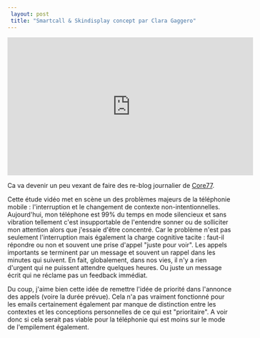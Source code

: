 ```yaml
---
 layout: post
 title: "Smartcall & Skindisplay concept par Clara Gaggero"
---
```


<iframe src="http://player.vimeo.com/video/15387723?byline=0&amp;portrait=0&amp;color=ffffff" width="550" height="309" frameborder="0"></iframe>

Ca va devenir un peu vexant de faire des re-blog journalier de <a href="http://www.core77.com/blog/object_culture/smartcall_and_skindisplay_offer_new_forms_of_phone_etiquette_17856.asp">Core77</a>.

Cette étude vidéo met en scène un des problèmes majeurs de la téléphonie mobile : l'interruption et le changement de contexte non-intentionnelles. Aujourd'hui, mon téléphone est 99% du temps en mode silencieux et sans vibration tellement c'est insupportable de l'entendre sonner ou de solliciter mon attention alors que j'essaie d'être concentré. Car le problème n'est pas seulement l'interruption mais également la charge cognitive tacite : faut-il répondre ou non et souvent une prise d'appel "juste pour voir". Les appels importants se terminent par un message et souvent un rappel dans les minutes qui suivent. En fait, globalement, dans nos vies, il n'y a rien d'urgent qui ne puissent attendre quelques heures. Ou juste un message écrit qui ne réclame pas un feedback immédiat.

Du coup, j'aime bien cette idée de remettre l'idée de priorité dans l'annonce des appels (voire la durée prévue). Cela n'a pas vraiment fonctionné pour les emails certainement également par manque de distinction entre les contextes et les conceptions personnelles de ce qui est "prioritaire". A voir donc si cela serait pas viable pour la téléphonie qui est moins sur le mode de l'empilement également.
